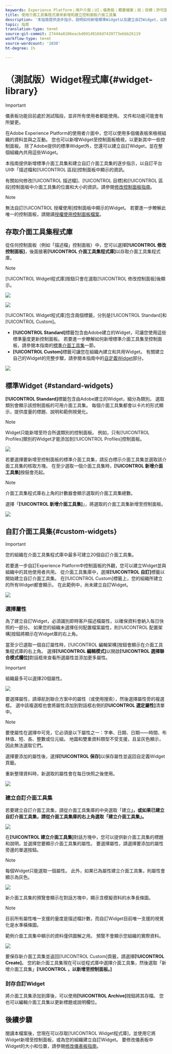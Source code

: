 ```yaml
---
keywords: Experience Platform；用戶介面；UI；儀表板；概要檔案；段；目標；許可證使用
title: 使用介面工具集程式庫來新增和建立控制面板介面工具集
description: '本指南提供逐步指示，說明如何新增標準Widget以及建立自訂Widget，以視覺化Adobe Experience Platform的控制面板資料。 '
topic: 指南
translation-type: tm+mt
source-git-commit: 27444a0106eacbd69149168d7439773ebbb26119
workflow-type: tm+mt
source-wordcount: '1030'
ht-degree: 1%

---
```



# （測試版）Widget程式庫{#widget-library}

>[!IMPORTANT]
>
>儀表板功能目前處於測試階段，並非所有使用者都能使用。 文件和功能可能會有所變更。

在Adobe Experience Platform的使用者介面中，您可以使用多個儀表板來檢視組織的資料並與之互動。 您也可以新增Widget至控制面板檢視，以更新其中一些控制面板。 除了Adobe提供的標準Widget外，您還可以建立自訂Widget，並在整個組織內共用這些Widget。

本指南提供新增標準介面工具集和建立自訂介面工具集的逐步指示，以自訂平台UI中「描述檔和[!UICONTROL 區段]控制面板中顯示的資訊。

有關如何修改[!UICONTROL 描述檔]、[!UICONTROL 目標]和[!UICONTROL 區段]控制面板中介面工具集的位置和大小的資訊，請參閱[修改控制面板指南](modify.md)。

>[!NOTE]
>
>無法自訂[!UICONTROL 授權使用]控制面板中顯示的Widget。 若要進一步瞭解此唯一的控制面板，請閱讀[授權使用控制面板檔案](guides/license-usage.md)。

## 存取介面工具集程式庫

從任何控制面板（例如「描述檔」控制面板）中，您可以選擇&#x200B;**[!UICONTROL 修改控制面板]**，後面接著&#x200B;**[!UICONTROL 介面工具集程式庫]**&#x200B;以存取介面工具集程式庫。

>[!NOTE]
>
>[!UICONTROL Widget程式庫]按鈕只會在選取[!UICONTROL 修改控制面板]後顯示。

![](images/customization/modify-dashboard.png)

![](images/customization/widget-library-button.png)

[!UICONTROL Widget程式庫]包含兩個標籤，分別是[!UICONTROL Standard]和[!UICONTROL Custom]。

* **[!UICONTROL Standard]**&#x200B;標籤包含由Adobe建立的Widget，可讓您使用這些標準量度更新控制面板。 若要進一步瞭解如何新增標準介面工具集至控制面板，請參閱本指南的[標準介面工具集](#standard-widgets)一節。
* **[!UICONTROL Custom]**&#x200B;標籤可讓您在組織內建立和共用Widget。 有關建立自己的Widget的完整步驟，請參閱本指南中的[自定義Widget](#custom-widgets)部分。

![](images/customization/widget-library.png)

## 標準Widget {#standard-widgets}

**[!UICONTROL Standard]**&#x200B;標籤包含由Adobe建立的Widget，細分為類別。 選取類別會顯示該控制面板的可用介面工具集。 每個介面工具集都會以卡片的形式顯示，提供度量的標題、說明和範例視覺化。

>[!NOTE]
>
>Widget只能新增至符合所選類別的控制面板。 例如，只有[!UICONTROL Profiles]類別的Widget才能添加到[!UICONTROL Profiles]控制面板。

![](images/customization/standard-widgets.png)

若要選擇要新增至控制面板的標準介面工具集，請反白標示介面工具集並選取該介面工具集的核取方塊。 在至少選取一個介面工具集時，**[!UICONTROL 新增介面工具集]**&#x200B;按鈕會亮起。

>[!NOTE]
>
>介面工具集程式庫右上角的計數器會顯示選取的介面工具集總數。

選擇「**[!UICONTROL 新增介面工具集]**」，將選取的介面工具集新增至控制面板。

![](images/customization/add-widget.png)

## 自訂介面工具集{#custom-widgets}

>[!IMPORTANT]
>
>您的組織在介面工具集程式庫中最多可建立20個自訂介面工具集。

若要進一步自訂Experience Platform中控制面板的外觀，您可以建立Widget並與組織中的其他使用者共用。 從介面工具集庫中，選擇&#x200B;**[!UICONTROL 自訂]**&#x200B;標籤以開始建立自訂介面工具集。 在[!UICONTROL Custom]標籤上，您的組織所建立的所有Widget都會顯示。 在此範例中，尚未建立自訂Widget。

![](images/customization/custom-widgets.png)

### 選擇屬性

為了建立自訂Widget，必須識別即時客戶描述檔屬性，以確保資料會納入每日快照的一部分。 如果您的組織未選擇任何配置檔案屬性，則[!UICONTROL 配置架構]按鈕將顯示在Widget庫的右上角。

當至少已選取一個自訂屬性時，[!UICONTROL 編輯架構]按鈕會顯示在介面工具集程式庫的右上角。 選擇&#x200B;**[!UICONTROL 編輯模式]**&#x200B;以開啟&#x200B;**[!UICONTROL 選擇聯合模式欄位]**&#x200B;對話框來查看所選屬性並添加更多屬性。

>[!IMPORTANT]
>
>組織最多可以選擇20個屬性。

![](images/customization/edit-schema.png)

要選擇屬性，請導航到聯合方案中的屬性（或使用搜索），然後選擇屬性旁的複選框。 選中該複選框也會將屬性添加到對話框右側的&#x200B;**[!UICONTROL 選定屬性]**&#x200B;清單中。

>[!NOTE]
>
>要使屬性在選擇中可見，它必須是以下屬性之一：字串、日期、日期——時間、布林值、短、長、整數或位元組。 地圖和雙重資料類型不受支援，且呈灰色顯示，因此無法選取它們。

選擇要添加的屬性後，選擇&#x200B;**[!UICONTROL 保存]**&#x200B;以保存屬性並返回自定義Widget頁籤。

重新整理資料時，新選取的屬性會在每日快照之後使用。

![](images/customization/select-attribute.png)

### 建立自訂介面工具集

若要建立自訂介面工具集，請從介面工具集庫的中央選取「建立&#x200B;****」，或如果已建立自訂介面工具集，請從介面工具集庫的右上角選取「建立介面工具集」。****

![](images/customization/create-widget.png)

在&#x200B;**[!UICONTROL 建立介面工具集]**&#x200B;對話方塊中，您可以提供新介面工具集的標題和說明，並選擇您要顯示介面工具集的屬性。 要選擇屬性，請選擇要添加的屬性旁邊的單選按鈕。

>[!NOTE]
>
>每個Widget只能選取一個屬性。 此外，如果已為屬性建立介面工具集，則屬性會顯示為灰色。

![](images/customization/create-widget-dialog.png)

新介面工具集的預覽會顯示在對話方塊中，顯示含模擬資料的水準長條圖。

>[!NOTE]
>
>目前所有屬性唯一支援的量度是描述檔計數，而自訂Widget目前唯一支援的視覺化是水準橫條圖。
>
>範例介面工具集中顯示的資料僅供圖解之用。 預覽不會顯示您組織的實際資料。

![](images/customization/create-widget-select-attribute.png)

要保存新介面工具集並返回[!UICONTROL Custom]頁籤，請選擇&#x200B;**[!UICONTROL Create]**。 您的新介面工具集現在可以從程式庫中選擇介面工具集，然後選取「新增介面工具集」**[!UICONTROL ，以新增至控制面板。]**

### 封存自訂Widget

將介面工具集添加到庫後，可以使用&#x200B;**[!UICONTROL Archive]**&#x200B;按鈕將其存檔。 您也可以編輯介面工具集以更新標題或說明欄位。

## 後續步驟

閱讀本檔案後，您現在可以存取[!UICONTROL Widget程式庫]，並使用它將Widget新增至控制面板，或為您的組織建立自訂Widget。 要修改儀表板中Widget的大小和位置，請參閱[修改儀表板指南](modify.md)。